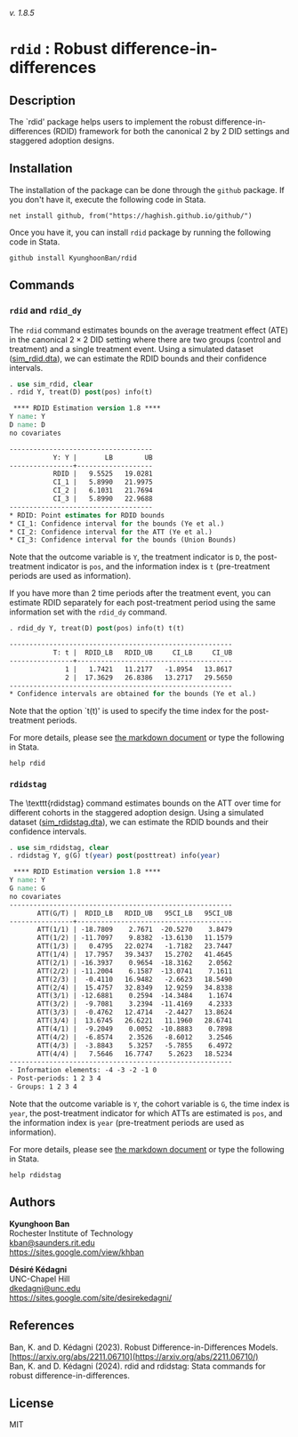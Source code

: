 _v. 1.8.5_  

`rdid` : Robust difference-in-differences
=========================================

Description
-----------

The `rdid' package helps users to implement the robust difference-in-differences (RDID) framework for both the canonical 2 by 2 DID settings and staggered adoption designs.


Installation
------------

The installation of the package can be done through the `github` package. If you don't have it, execute the following code in Stata.
```
net install github, from("https://haghish.github.io/github/")
```

Once you have it, you can install `rdid` package by running the following code in Stata.
```
github install KyunghoonBan/rdid
```

Commands
--------

### `rdid` and `rdid_dy`

The `rdid` command estimates bounds on the average treatment effect (ATE) in the canonical $2 \times 2$ DID setting where there are two groups (control and treatment) and a single treatment event.
Using a simulated dataset ([sim_rdid.dta](https://github.com/KyunghoonBan/rdid/raw/refs/heads/main/sim_rdid.dta)), we can estimate the RDID bounds and their confidence intervals.
```Stata
. use sim_rdid, clear
. rdid Y, treat(D) post(pos) info(t)

 **** RDID Estimation version 1.8 **** 
Y name: Y
D name: D
no covariates

------------------------------------
           Y: Y |       LB        UB 
----------------+-------------------
           RDID |   9.5525   19.0281 
           CI_1 |   5.8990   21.9975 
           CI_2 |   6.1031   21.7694 
           CI_3 |   5.8990   22.9688 
------------------------------------
* RDID: Point estimates for RDID bounds
* CI_1: Confidence interval for the bounds (Ye et al.)
* CI_2: Confidence interval for the ATT (Ye et al.)
* CI_3: Confidence interval for the bounds (Union Bounds)

```
Note that the outcome variable is `Y`, the treatment indicator is `D`, the post-treatment indicator is `pos`, and the information index is `t` (pre-treatment periods are used as information).

If you have more than 2 time periods after the treatment event, you can estimate RDID separately for each post-treatment period using the same information set with the `rdid_dy` command.
```Stata
. rdid_dy Y, treat(D) post(pos) info(t) t(t)

--------------------------------------------------------
           T: t |  RDID_LB   RDID_UB     CI_LB     CI_UB 
----------------+---------------------------------------
              1 |   1.7421   11.2177   -1.8954   13.8617 
              2 |  17.3629   26.8386   13.2717   29.5650 
--------------------------------------------------------
* Confidence intervals are obtained for the bounds (Ye et al.)
```
Note that the option `t(t)' is used to specify the time index for the post-treatment periods.


For more details, please see [the markdown document](rdid.md) or type the following in Stata.
```
help rdid
```


### `rdidstag`

The \texttt{rdidstag} command estimates bounds on the ATT over time for different cohorts in the staggered adoption design.
Using a simulated dataset ([sim_rdidstag.dta](https://github.com/KyunghoonBan/rdid/raw/refs/heads/main/sim_rdidstag.dta)), we can estimate the RDID bounds and their confidence intervals.
```Stata
. use sim_rdidstag, clear
. rdidstag Y, g(G) t(year) post(posttreat) info(year)

 **** RDID Estimation version 1.8 **** 
Y name: Y
G name: G
no covariates
--------------------------------------------------------
       ATT(G/T) |  RDID_LB   RDID_UB   95CI_LB   95CI_UB 
----------------+---------------------------------------
       ATT(1/1) | -18.7809    2.7671  -20.5270    3.8479 
       ATT(1/2) | -11.7097    9.8382  -13.6130   11.1579 
       ATT(1/3) |   0.4795   22.0274   -1.7182   23.7447 
       ATT(1/4) |  17.7957   39.3437   15.2702   41.4645 
       ATT(2/1) | -16.3937    0.9654  -18.3162    2.0562 
       ATT(2/2) | -11.2004    6.1587  -13.0741    7.1611 
       ATT(2/3) |  -0.4110   16.9482   -2.6623   18.5490 
       ATT(2/4) |  15.4757   32.8349   12.9259   34.8338 
       ATT(3/1) | -12.6881    0.2594  -14.3484    1.1674 
       ATT(3/2) |  -9.7081    3.2394  -11.4169    4.2333 
       ATT(3/3) |  -0.4762   12.4714   -2.4427   13.8624 
       ATT(3/4) |  13.6745   26.6221   11.1960   28.6741 
       ATT(4/1) |  -9.2049    0.0052  -10.8883    0.7898 
       ATT(4/2) |  -6.8574    2.3526   -8.6012    3.2546 
       ATT(4/3) |  -3.8843    5.3257   -5.7855    6.4972 
       ATT(4/4) |   7.5646   16.7747    5.2623   18.5234 
--------------------------------------------------------
- Information elements: -4 -3 -2 -1 0
- Post-periods: 1 2 3 4
- Groups: 1 2 3 4
```
Note that the outcome variable is `Y`, the cohort variable is `G`, the time index is `year`, the post-treatment indicator for which ATTs are estimated is `pos`, and the information index is `year` (pre-treatment periods are used as information).

For more details, please see [the markdown document](rdidstag.md) or type the following in Stata.
```
help rdidstag
```


Authors
-------

**Kyunghoon Ban**  
Rochester Institute of Technology  
kban@saunders.rit.edu  
<https://sites.google.com/view/khban>  

**Désiré Kédagni**  
UNC-Chapel Hill  
dkedagni@unc.edu  
<https://sites.google.com/site/desirekedagni/>  


References
----------

Ban, K. and D. Kédagni (2023). Robust Difference-in-Differences Models. [https://arxiv.org/abs/2211.06710](https://arxiv.org/abs/2211.06710/)      
Ban, K. and D. Kédagni (2024). rdid and rdidstag: Stata commands for robust difference-in-differences.


License
-------

MIT
